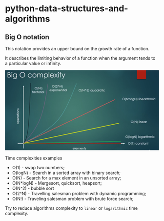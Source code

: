 # python-data-structures-and-algorithms

## Big O notation

This notation provides an upper bound on the growth rate of a function.

It describes the limiting behavior of a function when the argument tends to a particular value or infinity.

![Big O complexity](./img/big-o-complexity.png)

Time complexities examples
- O(1) - swap two numbers;
- O(logN) - Search in a sorted array with binary search;
- O(N) - Search for a max element in an unsorted array;
- O(N*logN) - Mergesort, quicksort, heapsort;
- O(N^2) - bubble sort
- O(2^N) - Travelling salesman problem with dynamic programming;
- O(N!) - Traveling salesman problem with brute force search;

Try to reduce algorithms complexity to `linear` or `logarithmic` time complexity.